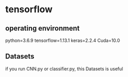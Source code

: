 # tensorflow
## operating environment 
python=3.6.9
tensorflow=1.13.1
keras=2.2.4
Cuda=10.0

## Datasets
if you run CNN.py or classifier.py, this Datasets is useful
